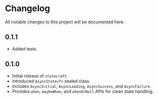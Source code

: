 # Changelog

All notable changes to this project will be documented here.

## 0.1.1

- Added tests

## 0.1.0

- Initial release of `statecraft`.
- Introduced `AsyncState<T>` sealed class.
- Includes `AsyncInitial`, `AsyncLoading`, `AsyncSuccess`, and `AsyncFailure`.
- Provides `when`, `maybeWhen`, and `whenOrNull` APIs for clean state handling.
